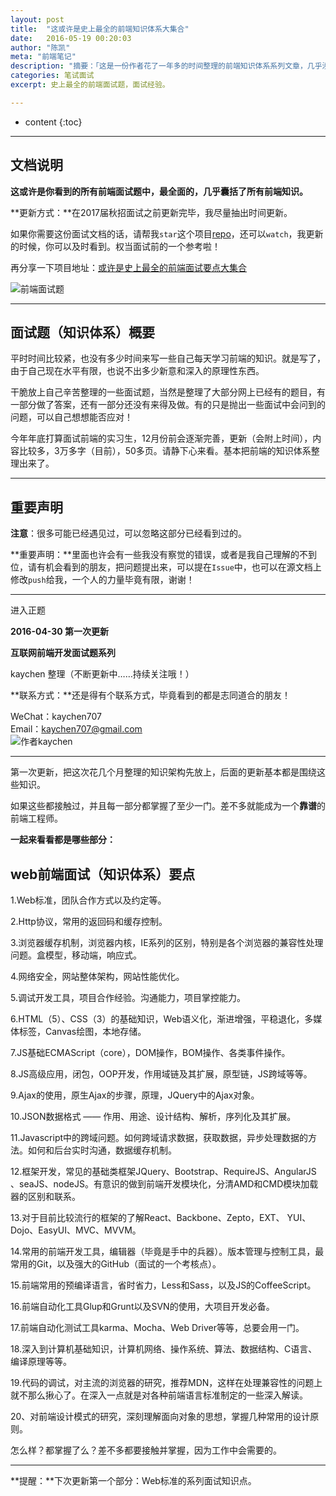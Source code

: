 ```yaml
---
layout: post
title:  "这或许是史上最全的前端知识体系大集合"
date:   2016-05-19 00:20:03
author: "陈凯"
meta: "前端笔记"
description: "摘要：「这是一份作者花了一年多的时间整理的前端知识体系系列文章，几乎涉及到了前端的所有知识点，在发表之前曾经帮助过很多人构建了自己的前端知识体系。本文主要是预告目录，后面的有时间，作者就会陆续的整理发出来。但愿这些文档能够帮你，串起前端的知识。」"
categories: 笔试面试
excerpt: 史上最全的前端面试题，面试经验。

---
```


* content
{:toc}

----

## 文档说明

**这或许是你看到的所有前端面试题中，最全面的，几乎囊括了所有前端知识。**

**更新方式：**在2017届秋招面试之前更新完毕，我尽量抽出时间更新。

如果你需要这份面试文档的话，请帮我`star`这个项目[repo](https://github.com/LittlewhiteChen/interview)，还可以`watch`，我更新的时候，你可以及时看到。权当面试前的一个参考啦！

再分享一下项目地址：[或许是史上最全的前端面试要点大集合](https://github.com/LittlewhiteChen/interview)

![前端面试题](http://littlewhitechen.github.io/img/repo/interview1.jpg)


----------

## 面试题（知识体系）概要

平时时间比较紧，也没有多少时间来写一些自己每天学习前端的知识。就是写了，由于自己现在水平有限，也说不出多少新意和深入的原理性东西。

干脆放上自己辛苦整理的一些面试题，当然是整理了大部分网上已经有的题目，有一部分做了答案，还有一部分还没有来得及做。有的只是抛出一些面试中会问到的问题，可以自己想想能否应对！

今年年底打算面试前端的实习生，12月份前会逐渐完善，更新（会附上时间），内容比较多，3万多字（目前），50多页。请静下心来看。基本把前端的知识体系整理出来了。


----------

## 重要声明

**注意**：很多可能已经遇见过，可以忽略这部分已经看到过的。

**重要声明：**里面也许会有一些我没有察觉的错误，或者是我自己理解的不到位，请有机会看到的朋友，把问题提出来，可以提在`Issue`中，也可以在源文档上修改`push`给我，一个人的力量毕竟有限，谢谢！


----------


进入正题      

**2016-04-30 第一次更新**

**互联网前端开发面试题系列**

kaychen 整理（不断更新中……持续关注哦！）

**联系方式：**还是得有个联系方式，毕竟看到的都是志同道合的朋友！

WeChat：kaychen707     
Email：kaychen707@gmail.com       
![作者kaychen](http://littlewhitechen.github.io/img/repo/interview2.jpg)



----------

第一次更新，把这次花几个月整理的知识架构先放上，后面的更新基本都是围绕这些知识。

如果这些都接触过，并且每一部分都掌握了至少一门。差不多就能成为一个**靠谱**的前端工程师。

**一起来看看都是哪些部分：**

## web前端面试（知识体系）要点


1.Web标准，团队合作方式以及约定等。     

2.Http协议，常用的返回码和缓存控制。           

3.浏览器缓存机制，浏览器内核，IE系列的区别，特别是各个浏览器的兼容性处理问题。盒模型，移动端，响应式。            

4.网络安全，网站整体架构，网站性能优化。                

5.调试开发工具，项目合作经验。沟通能力，项目掌控能力。              

6.HTML（5）、CSS（3）的基础知识，Web语义化，渐进增强，平稳退化，多媒体标签，Canvas绘图，本地存储。                

7.JS基础ECMAScript（core），DOM操作，BOM操作、各类事件操作。           

8.JS高级应用，闭包，OOP开发，作用域链及其扩展，原型链，JS跨域等等。        

9.Ajax的使用，原生Ajax的步骤，原理，JQuery中的Ajax对象。         

10.JSON数据格式 —— 作用、用途、设计结构、解析，序列化及其扩展。        

11.Javascript中的跨域问题。如何跨域请求数据，获取数据，异步处理数据的方法。如何和后台实时沟通，数据缓存机制。               

12.框架开发，常见的基础类框架JQuery、Bootstrap、RequireJS、AngularJS 、seaJS、nodeJS。有意识的做到前端开发模块化，分清AMD和CMD模块加载器的区别和联系。      

13.对于目前比较流行的框架的了解React、Backbone、Zepto，EXT、 YUI、Dojo、EasyUI、MVC、MVVM。              

14.常用的前端开发工具，编辑器（毕竟是手中的兵器）。版本管理与控制工具，最常用的Git，以及强大的GitHub（面试的一个考核点）。                

15.前端常用的预编译语言，省时省力，Less和Sass，以及JS的CoffeeScript。       

16.前端自动化工具Glup和Grunt以及SVN的使用，大项目开发必备。          

17.前端自动化测试工具karma、Mocha、Web Driver等等，总要会用一门。           

18.深入到计算机基础知识，计算机网络、操作系统、算法、数据结构、C语言、编译原理等等。      

19.代码的调试，对主流的浏览器的研究，推荐MDN，这样在处理兼容性的问题上就不那么揪心了。在深入一点就是对各种前端语言标准制定的一些深入解读。              

20、对前端设计模式的研究，深刻理解面向对象的思想，掌握几种常用的设计原则。


怎么样？都掌握了么？差不多都要接触并掌握，因为工作中会需要的。

--------

**提醒：**下次更新第一个部分：Web标准的系列面试知识点。
